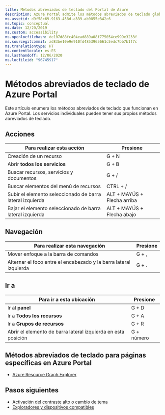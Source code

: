 ```yaml
---
title: Métodos abreviados de teclado del Portal de Azure
description: Azure Portal admite los métodos abreviados de teclado globales para ayudarle a realizar acciones, navegar e ir a ubicaciones dentro de Azure Portal.
ms.assetid: d9f58c69-9163-458d-a339-ab0855e342c6
ms.topic: conceptual
ms.date: 12/20/2019
ms.custom: accessibility
ms.openlocfilehash: de107d88fc404ead889a08f775054ce999e3233f
ms.sourcegitcommit: ad83be10e9e910fd4853965661c5edc7bb7b1f7c
ms.translationtype: HT
ms.contentlocale: es-ES
ms.lasthandoff: 12/06/2020
ms.locfileid: "96745917"
---
```

# <a name="keyboard-shortcuts-in-the-azure-portal"></a>Métodos abreviados de teclado de Azure Portal

Este artículo enumera los métodos abreviados de teclado que funcionan en Azure Portal. Los servicios individuales pueden tener sus propios métodos abreviados de teclado.

## <a name="actions"></a>Acciones

|Para realizar esta acción |Presione |
| --- | --- |
|Creación de un recurso|G + N|
|Abrir **todos los servicios**|G + B|
|Buscar recursos, servicios y documentos|G + /|
|Buscar elementos del menú de recursos|CTRL + / |
|Subir el elemento seleccionado de barra lateral izquierda |ALT + MAYÚS + Flecha arriba|
|Bajar el elemento seleccionado de barra lateral izquierda |ALT + MAYÚS + Flecha abajo|

## <a name="navigation"></a>Navegación

|Para realizar esta navegación |Presione |
| --- | --- |
|Mover enfoque a la barra de comandos |G + , |
|Alternar el foco entre el encabezado y la barra lateral izquierda | G + . |

## <a name="go-to"></a>Ir a

|Para ir a esta ubicación |Presione |
| --- | --- |
|Ir al **panel** |G + D |
|Ir a **Todos los recursos**|G + A |
|Ir a **Grupos de recursos**|G + R |
|Abrir el elemento de barra lateral izquierda en esta posición |G + número|

## <a name="keyboard-shortcuts-for-specific-pages-in-the-azure-portal"></a>Métodos abreviados de teclado para páginas específicas en Azure Portal

- [Azure Resource Graph Explorer](../governance/resource-graph/reference/keyboard-shortcuts.md)

## <a name="next-steps"></a>Pasos siguientes

- [Activación del contraste alto o cambio de tema](set-preferences.md#choose-a-theme-or-enable-high-contrast)
- [Exploradores y dispositivos compatibles](azure-portal-supported-browsers-devices.md)
